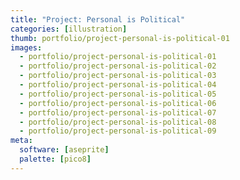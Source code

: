 ```yaml
---
title: "Project: Personal is Political"
categories: [illustration]
thumb: portfolio/project-personal-is-political-01
images:
  - portfolio/project-personal-is-political-01
  - portfolio/project-personal-is-political-02
  - portfolio/project-personal-is-political-03
  - portfolio/project-personal-is-political-04
  - portfolio/project-personal-is-political-05
  - portfolio/project-personal-is-political-06
  - portfolio/project-personal-is-political-07
  - portfolio/project-personal-is-political-08
  - portfolio/project-personal-is-political-09
meta:
  software: [aseprite]
  palette: [pico8]
---
```

